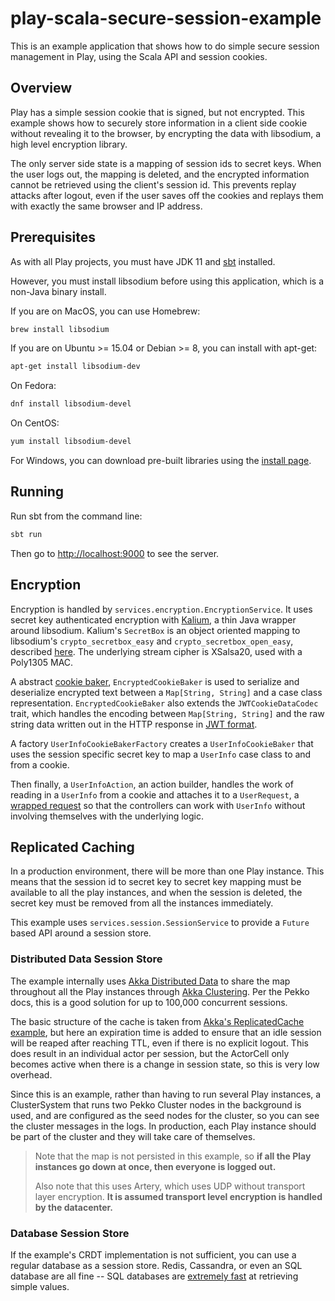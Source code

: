 # play-scala-secure-session-example

This is an example application that shows how to do simple secure session management in Play, using the Scala API and session cookies.

## Overview

Play has a simple session cookie that is signed, but not encrypted.  This example shows how to securely store information in a client side cookie without revealing it to the browser, by encrypting the data with libsodium, a high level encryption library.

The only server side state is a mapping of session ids to secret keys.  When the user logs out, the mapping is deleted, and the encrypted information cannot be retrieved using the client's session id.  This prevents replay attacks after logout, even if the user saves off the cookies and replays them with exactly the same browser and IP address.

## Prerequisites

As with all Play projects, you must have JDK 11 and [sbt](http://www.scala-sbt.org/) installed.

However, you must install libsodium before using this application, which is a non-Java binary install.

If you are on MacOS, you can use Homebrew:

```bash
brew install libsodium
```

If you are on Ubuntu >= 15.04 or Debian >= 8, you can install with apt-get:

```bash
apt-get install libsodium-dev
```

On Fedora:

```bash
dnf install libsodium-devel
```

On CentOS:

```bash
yum install libsodium-devel
```

For Windows, you can download pre-built libraries using the [install page](https://download.libsodium.org/doc/installation/).

## Running

Run sbt from the command line:

```bash
sbt run
```

Then go to <http://localhost:9000> to see the server.

## Encryption

Encryption is handled by `services.encryption.EncryptionService`.  It uses secret key authenticated encryption with [Kalium](https://github.com/abstractj/kalium/), a thin Java wrapper around libsodium.  Kalium's `SecretBox` is an object oriented mapping to libsodium's `crypto_secretbox_easy` and `crypto_secretbox_open_easy`, described [here](https://download.libsodium.org/doc/secret-key_cryptography/authenticated_encryption.html).  The underlying stream cipher is XSalsa20, used with a Poly1305 MAC.

A abstract [cookie baker](https://www.playframework.com/documentation/latest/api/scala/index.html#play.api.mvc.CookieBaker), `EncryptedCookieBaker` is used to serialize and deserialize encrypted text between a `Map[String, String]` and a case class representation.  `EncryptedCookieBaker` also extends the `JWTCookieDataCodec` trait, which handles the encoding between `Map[String, String]` and the raw string data written out in the HTTP response in [JWT format](https://tools.ietf.org/html/rfc7519).

A factory `UserInfoCookieBakerFactory` creates a `UserInfoCookieBaker` that uses the session specific secret key to map a `UserInfo` case class to and from a cookie.

Then finally, a `UserInfoAction`, an action builder, handles the work of reading in a `UserInfo` from a cookie and attaches it to a `UserRequest`, a [wrapped request](https://www.playframework.com/documentation/latest/ScalaActionsComposition) so that the controllers can work with `UserInfo` without involving themselves with the underlying logic.

## Replicated Caching

In a production environment, there will be more than one Play instance.  This means that the session id to secret key to secret key mapping must be available to all the play instances, and when the session is deleted, the secret key must be removed from all the instances immediately.

This example uses `services.session.SessionService` to provide a `Future` based API around a session store.

### Distributed Data Session Store

The example internally uses [Akka Distributed Data](https://pekko.apache.org/docs/pekko/current/scala/distributed-data.html) to share the map throughout all the Play instances through [Akka Clustering](https://pekko.apache.org/docs/pekko/current/scala/cluster-usage.html).  Per the Pekko docs, this is a good solution for up to 100,000 concurrent sessions.

The basic structure of the cache is taken from [Akka's ReplicatedCache example](https://github.com/akka/akka-samples/blob/HEAD/akka-sample-distributed-data-scala/src/main/scala/sample/distributeddata/ReplicatedCache.scala), but here an expiration time is added to ensure that an idle session will be reaped after reaching TTL, even if there is no explicit logout.  This does result in an individual actor per session, but the ActorCell only becomes active when there is a change in session state, so this is very low overhead.

Since this is an example, rather than having to run several Play instances, a ClusterSystem that runs two Pekko Cluster nodes in the background is used, and are configured as the seed nodes for the cluster, so you can see the cluster messages in the logs.  In production, each Play instance should be part of the cluster and they will take care of themselves.

> Note that the map is not persisted in this example, so **if all the Play instances go down at once, then everyone is logged out.**
>
> Also note that this uses Artery, which uses UDP without transport layer encryption.  **It is assumed transport level encryption is handled by the datacenter.**

### Database Session Store

If the example's CRDT implementation is not sufficient, you can use a regular database as a session store. Redis, Cassandra, or even an SQL database are all fine -- SQL databases are [extremely fast](https://thebuild.com/blog/2015/10/30/dont-assume-postgresql-is-slow/) at retrieving simple values.
